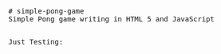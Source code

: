 
<head>
    <style>
        canvas {
            position: absolute;
            margin: auto;
            top: 0;
            bottom: 0;
            right: 0;
            left: 0;
        }
    </style>
    <meta charset="utf-8" />
    <title>Simple Pong Game</title>
</head>
<body>
<pre># simple-pong-game
Simple Pong game writing in HTML 5 and JavaScript

Just Testing:
</pre>
    <script>
        var WIDTH = 700, HEIGHT = 600, pi = Math.PI;
        var canvas, ctx, keyState;
        var player, ai, ball;
        var upArrow = 38, downArraow = 40;

        player = {
            x: null,
            y: null,
            width: 20,
            height: 100,

            update: function () {
                if (keyState[downArraow]) this.y += 7;
                if (keyState[upArrow]) this.y -= 7;
            },
            draw: function () {
                ctx.fillRect(this.x, this.y, this.width, this.height);
            }
        };

        ai = {
            x: null,
            y: null,
            width: 20,
            height: 100,

            update: function () { },
            draw: function () {
                ctx.fillRect(this.x, this.y, this.width, this.height);
            }
        };

        ball = {
            x: null,
            y: null,
            vel: null,
            side: 20,
            speed: 5,

            update: function () {
                this.x += this.vel.x;
                this.y += this.vel.y;
                if (this.y < 0 || this.y +this.side> HEIGHT) {
                    this.vel.y *= -1;
                }
            },
            draw: function () {
                ctx.fillRect(this.x, this.y, this.side, this.side);
            }
        };

        function main() {
            canvas = document.createElement("canvas");
            canvas.width = WIDTH;
            canvas.height = HEIGHT;
            ctx = canvas.getContext("2d");
            document.body.appendChild(canvas);
            
            keyState = {};
            document.addEventListener("keydown", function (evt) {
                keyState[evt.keyCode] = true;
            });
            document.addEventListener("keyup", function (evt) {
                delete keyState[evt.keyCode];
            });

            init();
            var loop = function () {
                update();
                draw();
                window.requestAnimationFrame(loop, canvas);
            }


            window.requestAnimationFrame(loop, canvas);
        }

        function init() {
            player.x = player.width;
            player.w = (HEIGHT - player.height) / 2;

            ai.x = WIDTH - (player.width + ai.width);
            ai.y = (HEIGHT - ai.height) / 2;

            ball.x = (WIDTH - ball.side) / 2;
            ball.y = (HEIGHT - ball.side) / 2;

            ball.vel = {
                x: 0,
                y: ball.speed
            }
        }

        function update() {
            ball.update();
            player.update();
            ai.update();
        }

        function draw() {
            ctx.fillRect(0, 0, WIDTH, HEIGHT);

            ctx.save();
            ctx.fillStyle = "#fff";

            ball.draw();
            player.draw();
            ai.draw();

            var w = 4;
            var x = (WIDTH - w) * 0.5;
            var y = 0;
            var step = HEIGHT / 20;
            while (y < HEIGHT) {
                ctx.fillRect(x, y + step * 0.25, w, step * 0.5);
                y += step;
            }



            ctx.restore();
        }

        main();
    </script>
</body>
